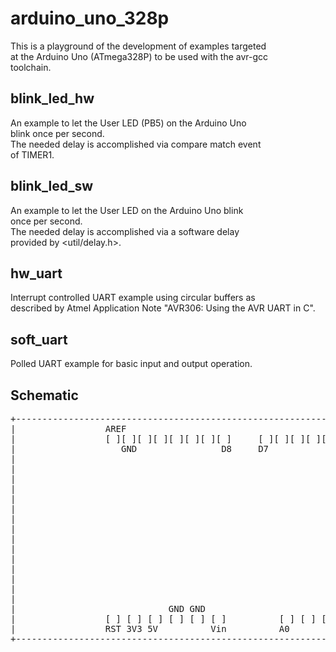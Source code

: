 # arduino_uno_328p

This is a playground of the development of examples targeted  
at the Arduino Uno (ATmega328P) to be used with the avr-gcc  
toolchain.

## blink_led_hw
An example to let the User LED (PB5) on the Arduino Uno  
blink once per second.  
The needed delay is accomplished via compare match event  
of TIMER1.

## blink_led_sw
An example to let the User LED on the Arduino Uno blink  
once per second.  
The needed delay is accomplished via a software delay  
provided by <util/delay.h>.

## hw_uart
Interrupt controlled UART example using circular buffers as  
described by Atmel Application Note "AVR306: Using the AVR UART in C".

## soft_uart
Polled UART example for basic input and output operation.  

## Schematic

<pre>
+-----------------------------------------------------------------------+
|                 AREF                                           TX RX  |
|                 [ ][ ][ ][ ][ ][ ][ ][ ]     [ ][ ][ ][ ][ ][ ][ ][ ] |
|                    GND                D8     D7             D2        |
|                                                                       |
|                                                                       |
|                                                                       |
|                                                                       |
|                                                                       |
|                                                                       |
|                                                                       |
|                                                                       |
|                                                                       |
|                                                              +-----+  |
|                                                              |[] []|  |
|                                                              |[] []|  |
|                                                              |[] []|  |
|                                                              +-ISP-+  |
|                                                                       |
|                             GND GND                                   |
|                 [ ] [ ] [ ] [ ] [ ] [ ]          [ ] [ ] [ ] [ ] [ ]  |
|                 RST 3V3 5V          Vin          A0              A5   |
+-----------------------------------------------------------------------+
</pre>
